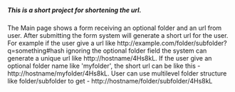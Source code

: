 <h5>
This is a short project for shortening the url.
</h5>

<p>
    The Main page shows a form receiving an optional folder and an url from user. After submitting the form system will generate a short url for the user. For example if the user give a url like http://example.com/folder/subfolder?q=something#hash ignoring the optional folder field the system can generate a unique url like http://hostname/4Hs8kL. If the user give an optional folder name like 'myfolder', the short url can be like this - http://hostname/myfolder/4Hs8kL. User can use multilevel folder structure like folder/subfolder to get - http://hostname/folder/subfolder/4Hs8kL
</p>